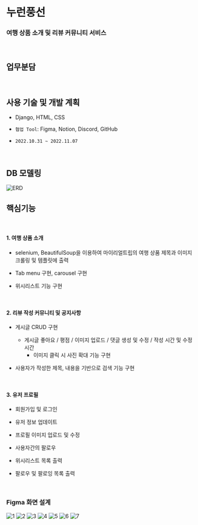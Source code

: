 # 누런풍선
### 여행 상품 소개 및 리뷰 커뮤니티 서비스
<br>

## 업무분담
<br>

## 사용 기술 및 개발 계획
* Django, HTML, CSS

* `협업 Tool`: Figma, Notion, Discord, GitHub

* `2022.10.31 ~ 2022.11.07`
<br>

## DB 모델링
![ERD](./readme.assets/%EB%88%84%EB%9F%B0%ED%92%8D%EC%84%A0%20ERD.png)
<br>

## 핵심기능

<br>

#### 1. 여행 상품 소개 
* selenium, BeautifulSoup을 이용하여 마이리얼트립의 여행 상품 제목과 이미지 크롤링 및 템플릿에 출력

* Tab menu 구현, carousel 구현

*  위시리스트 기능 구현

<br>

#### 2. 리뷰 작성 커뮤니티 및 공지사항
* 게시글 CRUD 구현
    * 게시글 좋아요 / 평점 / 이미지 업로드 / 댓글 생성 및 수정 / 작성 시간 및 수정 시간 
        * 이미지 클릭 시 사진 확대 기능 구현 

* 사용자가 작성한 제목, 내용을 기반으로 검색 기능 구현

<br>

#### 3. 유저 프로필 
* 회원가입 및 로그인

* 유저 정보 업데이트 

* 프로필 이미지 업로드 및 수정

* 사용자간의 팔로우

* 위시리스트 목록 출력

* 팔로우 및 팔로잉 목록 출력 
<br>

### Figma 화면 설계
![1](./readme.assets/1.png)
![2](./readme.assets/2.png)
![3](./readme.assets/3.png)
![4](./readme.assets/4.png)
![5](./readme.assets/5.png)
![6](./readme.assets/6.png)
![7](./readme.assets/7.png)
